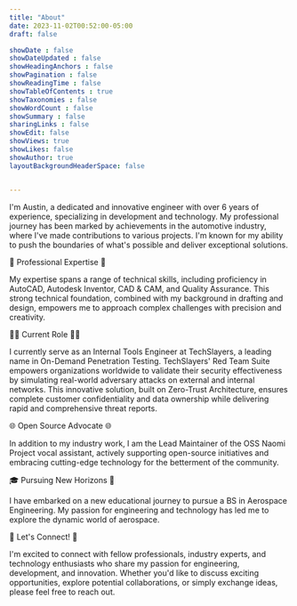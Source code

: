 ```yaml
---
title: "About"
date: 2023-11-02T00:52:00-05:00
draft: false

showDate : false
showDateUpdated : false
showHeadingAnchors : false
showPagination : false
showReadingTime : false
showTableOfContents : true
showTaxonomies : false 
showWordCount : false
showSummary : false
sharingLinks : false
showEdit: false
showViews: true
showLikes: false
showAuthor: true
layoutBackgroundHeaderSpace: false


---
```


I'm Austin, a dedicated and innovative engineer with over 6 years of experience, specializing in development and technology. My professional journey has been marked by achievements in the automotive industry, where I've made contributions to various projects. I'm known for my ability to push the boundaries of what's possible and deliver exceptional solutions.

💼 Professional Expertise 💼

My expertise spans a range of technical skills, including proficiency in AutoCAD, Autodesk Inventor, CAD & CAM, and Quality Assurance. This strong technical foundation, combined with my background in drafting and design, empowers me to approach complex challenges with precision and creativity.

👨‍💻 Current Role 👩‍💻

I currently serve as an Internal Tools Engineer at TechSlayers, a leading name in On-Demand Penetration Testing. TechSlayers' Red Team Suite empowers organizations worldwide to validate their security effectiveness by simulating real-world adversary attacks on external and internal networks. This innovative solution, built on Zero-Trust Architecture, ensures complete customer confidentiality and data ownership while delivering rapid and comprehensive threat reports.

🌐 Open Source Advocate 🌐

In addition to my industry work, I am the Lead Maintainer of the OSS Naomi Project vocal assistant, actively supporting open-source initiatives and embracing cutting-edge technology for the betterment of the community.

🎓 Pursuing New Horizons 🚀

I have embarked on a new educational journey to pursue a BS in Aerospace Engineering. My passion for engineering and technology has led me to explore the dynamic world of aerospace.

🤝 Let's Connect! 🤝

I'm excited to connect with fellow professionals, industry experts, and technology enthusiasts who share my passion for engineering, development, and innovation. Whether you'd like to discuss exciting opportunities, explore potential collaborations, or simply exchange ideas, please feel free to reach out.
